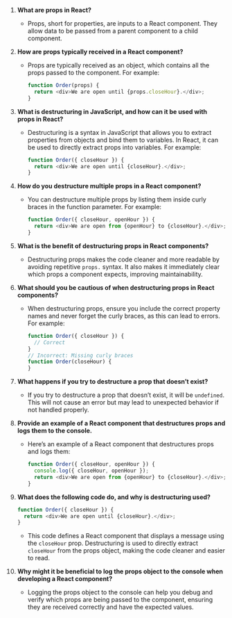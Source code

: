 1. **What are props in React?**
   - Props, short for properties, are inputs to a React component. They allow data to be passed from a parent component to a child component.

2. **How are props typically received in a React component?**
   - Props are typically received as an object, which contains all the props passed to the component. For example:
     ```javascript
     function Order(props) {
       return <div>We are open until {props.closeHour}.</div>;
     }
     ```

3. **What is destructuring in JavaScript, and how can it be used with props in React?**
   - Destructuring is a syntax in JavaScript that allows you to extract properties from objects and bind them to variables. In React, it can be used to directly extract props into variables. For example:
     ```javascript
     function Order({ closeHour }) {
       return <div>We are open until {closeHour}.</div>;
     }
     ```

4. **How do you destructure multiple props in a React component?**
   - You can destructure multiple props by listing them inside curly braces in the function parameter. For example:
     ```javascript
     function Order({ closeHour, openHour }) {
       return <div>We are open from {openHour} to {closeHour}.</div>;
     }
     ```

5. **What is the benefit of destructuring props in React components?**
   - Destructuring props makes the code cleaner and more readable by avoiding repetitive `props.` syntax. It also makes it immediately clear which props a component expects, improving maintainability.

6. **What should you be cautious of when destructuring props in React components?**
   - When destructuring props, ensure you include the correct property names and never forget the curly braces, as this can lead to errors. For example:
     ```javascript
     function Order({ closeHour }) {
       // Correct
     }
     // Incorrect: Missing curly braces
     function Order(closeHour) {
     }
     ```

7. **What happens if you try to destructure a prop that doesn’t exist?**
   - If you try to destructure a prop that doesn’t exist, it will be `undefined`. This will not cause an error but may lead to unexpected behavior if not handled properly.

8. **Provide an example of a React component that destructures props and logs them to the console.**
   - Here’s an example of a React component that destructures props and logs them:
     ```javascript
     function Order({ closeHour, openHour }) {
       console.log({ closeHour, openHour });
       return <div>We are open from {openHour} to {closeHour}.</div>;
     }
     ```

9. **What does the following code do, and why is destructuring used?**
    ```javascript
    function Order({ closeHour }) {
      return <div>We are open until {closeHour}.</div>;
    }
    ```
    - This code defines a React component that displays a message using the `closeHour` prop. Destructuring is used to directly extract `closeHour` from the props object, making the code cleaner and easier to read.

10. **Why might it be beneficial to log the props object to the console when developing a React component?**
    - Logging the props object to the console can help you debug and verify which props are being passed to the component, ensuring they are received correctly and have the expected values.
